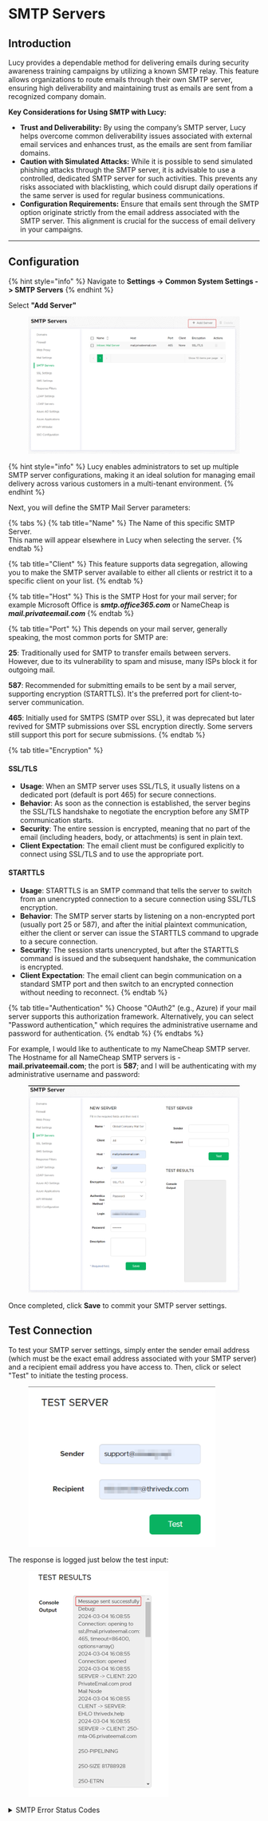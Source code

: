 # SMTP Servers

## **Introduction**

Lucy provides a dependable method for delivering emails during security awareness training campaigns by utilizing a known SMTP relay. This feature allows organizations to route emails through their own SMTP server, ensuring high deliverability and maintaining trust as emails are sent from a recognized company domain.

**Key Considerations for Using SMTP with Lucy:**

* **Trust and Deliverability:** By using the company’s SMTP server, Lucy helps overcome common deliverability issues associated with external email services and enhances trust, as the emails are sent from familiar domains.
* **Caution with Simulated Attacks:** While it is possible to send simulated phishing attacks through the SMTP server, it is advisable to use a controlled, dedicated SMTP server for such activities. This prevents any risks associated with blacklisting, which could disrupt daily operations if the same server is used for regular business communications.
* **Configuration Requirements:** Ensure that emails sent through the SMTP option originate strictly from the email address associated with the SMTP server. This alignment is crucial for the success of email delivery in your campaigns.

***

## **Configuration**

{% hint style="info" %}
Navigate to **Settings -> Common System Settings -> SMTP Servers**
{% endhint %}

Select **"Add Server"**

<figure><img src="../../../.gitbook/assets/image (198).png" alt=""><figcaption></figcaption></figure>

{% hint style="info" %}
Lucy enables administrators to set up multiple SMTP server configurations, making it an ideal solution for managing email delivery across various customers in a multi-tenant environment.
{% endhint %}

Next, you will define the SMTP Mail Server parameters:

{% tabs %}
{% tab title="Name" %}
The Name of this specific SMTP Server.\
This name will appear elsewhere in Lucy when selecting the server.
{% endtab %}

{% tab title="Client" %}
This feature supports data segregation, allowing you to make the SMTP server available to either all clients or restrict it to a specific client on your list.
{% endtab %}

{% tab title="Host" %}
This is the SMTP Host for your mail server; for example Microsoft Office is _**smtp.office365.com**_ or NameCheap is _**mail.privateemail.com**_
{% endtab %}

{% tab title="Port" %}
This depends on your mail server, generally speaking, the most common ports for SMTP are:

**25**: Traditionally used for SMTP to transfer emails between servers. However, due to its vulnerability to spam and misuse, many ISPs block it for outgoing mail.

**587**: Recommended for submitting emails to be sent by a mail server, supporting encryption (STARTTLS). It's the preferred port for client-to-server communication.

**465**: Initially used for SMTPS (SMTP over SSL), it was deprecated but later revived for SMTP submissions over SSL encryption directly. Some servers still support this port for secure submissions.
{% endtab %}

{% tab title="Encryption" %}
#### SSL/TLS

* **Usage**: When an SMTP server uses SSL/TLS, it usually listens on a dedicated port (default is port 465) for secure connections.
* **Behavior**: As soon as the connection is established, the server begins the SSL/TLS handshake to negotiate the encryption before any SMTP communication starts.
* **Security**: The entire session is encrypted, meaning that no part of the email (including headers, body, or attachments) is sent in plain text.
* **Client Expectation**: The email client must be configured explicitly to connect using SSL/TLS and to use the appropriate port.

#### STARTTLS

* **Usage**: STARTTLS is an SMTP command that tells the server to switch from an unencrypted connection to a secure connection using SSL/TLS encryption.
* **Behavior**: The SMTP server starts by listening on a non-encrypted port (usually port 25 or 587), and after the initial plaintext communication, either the client or server can issue the STARTTLS command to upgrade to a secure connection.
* **Security**: The session starts unencrypted, but after the STARTTLS command is issued and the subsequent handshake, the communication is encrypted.
* **Client Expectation**: The email client can begin communication on a standard SMTP port and then switch to an encrypted connection without needing to reconnect.
{% endtab %}

{% tab title="Authentication" %}
Choose "OAuth2" (e.g., Azure) if your mail server supports this authorization framework. Alternatively, you can select "Password authentication," which requires the administrative username and password for authentication.
{% endtab %}
{% endtabs %}

For example, I would like to authenticate to my NameCheap SMTP server. The Hostname for all NameCheap SMTP servers is - **mail.privateemail.com**; the port is **587**; and I will be authenticating with my administrative username and password:

<figure><img src="../../../.gitbook/assets/image (521).png" alt=""><figcaption></figcaption></figure>

Once completed, click **Save** to commit your SMTP server settings.

## Test Connection

To test your SMTP server settings, simply enter the sender email address (which must be the exact email address associated with your SMTP server) and a recipient email address you have access to. Then, click or select "Test" to initiate the testing process.

<figure><img src="../../../.gitbook/assets/image (523).png" alt="" width="375"><figcaption></figcaption></figure>

The response is logged just below the test input:

<figure><img src="../../../.gitbook/assets/image (196).png" alt="" width="281"><figcaption></figcaption></figure>

<details>

<summary>SMTP Error Status Codes</summary>



**connect**

* 220 domain Service ready
* 421 domain Service not available, closing transmission channel

**HELO**

* 250 Requested mail action okay, completed
* 500 Syntax error, command unrecognised
* 501 Syntax error in parameters or arguments
* 504 Command parameter not implemented
* 521 \<domain> does not accept mail \[rfc1846]
* 421 \<domain> Service not available, closing transmission channel

**EHLO**

* 250 Requested mail action okay, completed
* 550 Not implemented
* 500 Syntax error, command unrecognized
* 501 Syntax error in parameters or arguments
* 504 Command parameter not implemented
* 421 \<domain> Service not available, closing transmission channel

**MAIL**

* 250 Requested mail action okay, completed
* 552 Requested mail action aborted: exceeded storage allocation
* 451 Requested action aborted: local error in processing
* 452 Requested action not taken: insufficient system storage
* 500 Syntax error, command unrecognized
* 501 Syntax error in parameters or arguments
* 421 \<domain> Service not available, closing transmission channel

**RCPT**

* 250 Requested mail action okay, completed
* 251 User not local; will forward to \<forward-path>
* 550 Requested action not taken: mailbox unavailable
* 551 User not local; please try \<forward-path>
* 552 Requested mail action aborted: exceeded storage allocation
* 553 Requested action not taken: mailbox name not allowed
* 450 Requested mail action not taken: mailbox unavailable
* 451 Requested action aborted: local error in processing
* 452 Requested action not taken: insufficient system storage
* 500 Syntax error, command unrecognized
* 501 Syntax error in parameters or arguments
* 503 Bad sequence of commands
* 521 \<domain> does not accept mail \[rfc1846]
* 421 \<domain> Service not available, closing transmission channel

**DATA**

* 354 Start mail input; end with \<CRLF>.\<CRLF>
* 451 Requested action aborted: local error in processing
* 554 Transaction failed
* 500 Syntax error, command unrecognized
* 501 Syntax error in parameters or arguments
* 503 Bad sequence of commands
* 421 \<domain> Service not available, closing transmission channel

**received data**

* 250 Requested mail action okay, completed
* 552 Requested mail action aborted: exceeded storage allocation
* 554 Transaction failed
* 451 Requested action aborted: local error in processing
* 452 Requested action not taken: insufficient system storage

**RSET**

* 200 (nonstandard success response, see rfc876)
* 250 Requested mail action okay, completed
* 500 Syntax error, command unrecognized
* 501 Syntax error in parameters or arguments
* 504 Command parameter not implemented
* 421 \<domain> Service not available, closing transmission channel

**SEND**

* 250 Requested mail action okay, completed
* 552 Requested mail action aborted: exceeded storage allocation
* 451 Requested action aborted: local error in processing
* 452 Requested action not taken: insufficient system storage
* 500 Syntax error, command unrecognized
* 501 Syntax error in parameters or arguments
* 502 Command not implemented
* 421 \<domain> Service not available, closing transmission channel

**SOML**

* 250 Requested mail action okay, completed
* 552 Requested mail action aborted: exceeded storage allocation
* 451 Requested action aborted: local error in processing
* 452 Requested action not taken: insufficient system storage
* 500 Syntax error, command unrecognized
* 501 Syntax error in parameters or arguments
* 502 Command not implemented
* 421 \<domain> Service not available, closing transmission channel

**SAML**

* 250 Requested mail action okay, completed
* 552 Requested mail action aborted: exceeded storage allocation
* 451 Requested action aborted: local error in processing
* 452 Requested action not taken: insufficient system storage
* 500 Syntax error, command unrecognized
* 501 Syntax error in parameters or arguments
* 502 Command not implemented
* 421 \<domain> Service not available, closing transmission channel

**VRFY**

* 250 Requested mail action okay, completed
* 251 User not local; will forward to \<forward-path>
* 550 Requested action not taken: mailbox unavailable
* 551 User not local; please try \<forward-path>
* 553 Requested action not taken: mailbox name not allowed
* 500 Syntax error, command unrecognized
* 501 Syntax error in parameters or arguments
* 502 Command not implemented
* 504 Command parameter not implemented
* 421 \<domain> Service not available, closing transmission channel

**EXPN**

* 250 Requested mail action okay, completed
* 550 Requested action not taken: mailbox unavailable
* 500 Syntax error, command unrecognized
* 501 Syntax error in parameters or arguments
* 502 Command not implemented
* 504 Command parameter not implemented
* 421 \<domain> Service not available, closing transmission channel

**HELP**

* 211 System status, or system help reply
* 214 Help message
* 500 Syntax error, command unrecognized
* 501 Syntax error in parameters or arguments
* 502 Command not implemented
* 504 Command parameter not implemented
* 421 \<domain> Service not available, closing transmission channel

**NOOP**

* 200 (nonstandard success response, see rfc876)
* 250 Requested mail action okay, completed
* 500 Syntax error, command unrecognized
* 421 \<domain> Service not available, closing transmission channel
*

**QUIT**

* 221 \<domain> Service closing transmission channel
* 500 Syntax error, command unrecognized

**TURN**

* 250 Requested mail action okay, completed
* 502 Command not implemented
* 500 Syntax error, command unrecognized
* 503 Bad sequence of commands

</details>
